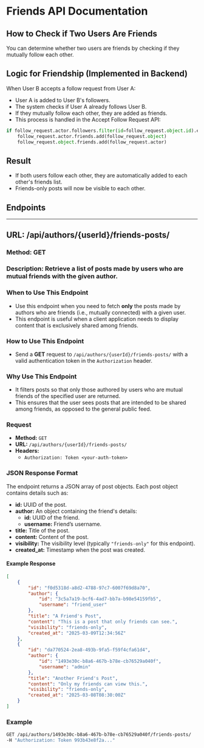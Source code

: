 # Friends API Documentation

## How to Check if Two Users Are Friends
You can determine whether two users are friends by checking if they mutually follow each other.

## Logic for Friendship (Implemented in Backend)
When User B accepts a follow request from User A:

- User A is added to User B's followers.
- The system checks if User A already follows User B.
- If they mutually follow each other, they are added as friends.
- This process is handled in the Accept Follow Request API:
```python
if follow_request.actor.followers.filter(id=follow_request.object.id).exists():
    follow_request.actor.friends.add(follow_request.object)
    follow_request.object.friends.add(follow_request.actor)
```

## Result
- If both users follow each other, they are automatically added to each other's friends list.
- Friends-only posts will now be visible to each other.


## Endpoints

---

## URL: /api/authors/{userId}/friends-posts/
### Method: GET
### Description: Retrieve a list of posts made by users who are mutual friends with the given author.

### When to Use This Endpoint
- Use this endpoint when you need to fetch **only** the posts made by authors who are friends (i.e., mutually connected) with a given user.
- This endpoint is useful when a client application needs to display content that is exclusively shared among friends.

### How to Use This Endpoint
- Send a **GET** request to `/api/authors/{userId}/friends-posts/` with a valid authentication token in the `Authorization` header.

### Why Use This Endpoint
- It filters posts so that only those authored by users who are mutual friends of the specified user are returned.
- This ensures that the user sees posts that are intended to be shared among friends, as opposed to the general public feed.

### Request
- **Method:** `GET`
- **URL:** `/api/authors/{userId}/friends-posts/`
- **Headers:** 
  - `Authorization: Token <your-auth-token>`

### JSON Response Format
The endpoint returns a JSON array of post objects. Each post object contains details such as:

- **id:** UUID of the post.
- **author:** An object containing the friend's details:
  - **id:** UUID of the friend.
  - **username:** Friend’s username.
- **title:** Title of the post.
- **content:** Content of the post.
- **visibility:** The visibility level (typically `"friends-only"` for this endpoint).
- **created_at:** Timestamp when the post was created.

#### Example Response
```json
[
    {
        "id": "f0d5318d-a8d2-4788-97c7-6007f69d8a70",
        "author": {
            "id": "3c5a7a19-bcf6-4ad7-bb7a-b98e54159fb5",
            "username": "friend_user"
        },
        "title": "A Friend's Post",
        "content": "This is a post that only friends can see.",
        "visibility": "friends-only",
        "created_at": "2025-03-09T12:34:56Z"
    },
    {
        "id": "da770524-2ea8-493b-9fa5-f59f4cfa61d4",
        "author": {
            "id": "1493e30c-b8a6-467b-b78e-cb76529a040f",
            "username": "admin"
        },
        "title": "Another Friend's Post",
        "content": "Only my friends can view this.",
        "visibility": "friends-only",
        "created_at": "2025-03-08T08:30:00Z"
    }
]
```

### Example
```bash
GET /api/authors/1493e30c-b8a6-467b-b78e-cb76529a040f/friends-posts/
-H "Authorization: Token 993b43e8f2a..."
```
